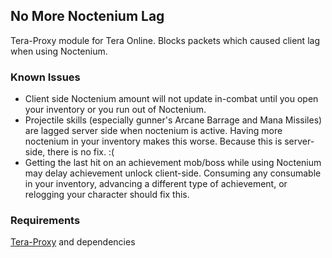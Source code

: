 ## No More Noctenium Lag
Tera-Proxy module for Tera Online. Blocks packets which caused client lag when using Noctenium.
### Known Issues
* Client side Noctenium amount will not update in-combat until you open your inventory or you run out of Noctenium.
* Projectile skills (especially gunner's Arcane Barrage and Mana Missiles) are lagged server side when noctenium is active. Having more noctenium in your inventory makes this worse. Because this is server-side, there is no fix. :(
* Getting the last hit on an achievement mob/boss while using Noctenium may delay achievement unlock client-side. Consuming any consumable in your inventory, advancing a different type of achievement, or relogging your character should fix this.
### Requirements
[Tera-Proxy](https://github.com/tera-toolbox/tera-toolbox) and dependencies
